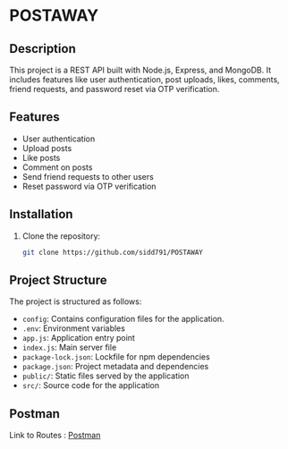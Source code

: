 # POSTAWAY

## Description

This project is a REST API built with Node.js, Express, and MongoDB. It includes features like user authentication, post uploads, likes, comments, friend requests, and password reset via OTP verification.

## Features

- User authentication
- Upload posts
- Like posts
- Comment on posts
- Send friend requests to other users
- Reset password via OTP verification

## Installation

1. Clone the repository:

   ```bash
   git clone https://github.com/sidd791/POSTAWAY

## Project Structure

The project is structured as follows:

- `config`: Contains configuration files for the application.
- `.env`: Environment variables
- `app.js`: Application entry point
- `index.js`: Main server file
- `package-lock.json`: Lockfile for npm dependencies
- `package.json`: Project metadata and dependencies
- `public/`: Static files served by the application
- `src/`: Source code for the application

## Postman

Link to Routes : [Postman](https://api.postman.com/collections/34093212-144031cd-f80d-4159-879a-69232ffead74?access_key=PMAT-01J1XXYEMHBZ2NT2VG49T5EDQC)